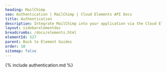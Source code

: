 ```yaml
---
heading: MailChimp
seo: Authentication | MailChimp | Cloud Elements API Docs
title: Authentication
description: Integrate MailChimp into your application via the Cloud Elements APIs.
layout: sidebarelementdoc
breadcrumbs: /docs/elements.html
elementId: 527
parent: Back to Element Guides
order: 10
sitemap: false
---
```


{% include authentication.md %}
